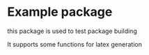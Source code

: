 # Example package

this package is used to test package building

It supports some functions for latex generation